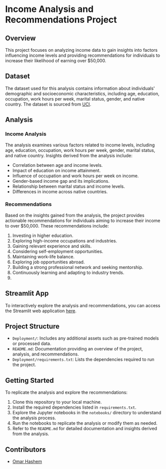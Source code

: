 # Income Analysis and Recommendations Project

## Overview

This project focuses on analyzing income data to gain insights into factors influencing income levels and providing recommendations for individuals to increase their likelihood of earning over $50,000.

## Dataset

The dataset used for this analysis contains information about individuals' demographic and socioeconomic characteristics, including age, education, occupation, work hours per week, marital status, gender, and native country. The dataset is sourced from [UCI](https://archive.ics.uci.edu/dataset/2/adult).

## Analysis

### Income Analysis

The analysis examines various factors related to income levels, including age, education, occupation, work hours per week, gender, marital status, and native country. Insights derived from the analysis include:

- Correlation between age and income levels.
- Impact of education on income attainment.
- Influence of occupation and work hours per week on income.
- Gender-based income gap and its implications.
- Relationship between marital status and income levels.
- Differences in income across native countries.

### Recommendations

Based on the insights gained from the analysis, the project provides actionable recommendations for individuals aiming to increase their income to over $50,000. These recommendations include:

1. Investing in higher education.
2. Exploring high-income occupations and industries.
3. Gaining relevant experience and skills.
4. Considering self-employment opportunities.
5. Maintaining work-life balance.
6. Exploring job opportunities abroad.
7. Building a strong professional network and seeking mentorship.
8. Continuously learning and adapting to industry trends.
9. 
## Streamlit App

To interactively explore the analysis and recommendations, you can access the Streamlit web application [here](https://adultincome.streamlit.app/).

## Project Structure

- `Deployment/`: Includes any additional assets such as pre-trained models or processed data.
- `README.md`: Documentation providing an overview of the project, analysis, and recommendations.
- `Deployment/requirements.txt`: Lists the dependencies required to run the project.

## Getting Started

To replicate the analysis and explore the recommendations:

1. Clone this repository to your local machine.
2. Install the required dependencies listed in `requirements.txt`.
3. Explore the Jupyter notebooks in the `notebooks/` directory to understand the analysis process.
4. Run the notebooks to replicate the analysis or modify them as needed.
5. Refer to the `README.md` for detailed documentation and insights derived from the analysis.

## Contributors

- [Omar Hashem](https://github.com/omarhashem80)

